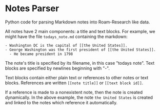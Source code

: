 # Notes Parser
Python code for parsing Markdown notes into Roam-Research like data.

All notes have 2 main components: a title and text blocks.
For example, we might have the file `todays_note.md` containing the markdown:
```
- Washington DC is the capital of [[the United States]].
- George Washington was the first president of [[the United States]].
  - He became president in 1798
```
The note's title is specified by its filename, in this case "todays note". Text blocks are specified by newlines beginning with "-".

Text blocks contain either plain text or references to other notes or text blocks.
References are written `[[note title]]` or `[[text block id]]`.

If a reference is made to a nonexistent note, then the note is created dynamically.
In the above example, the note `the United States` is created and linked to the notes which reference it automatically.
